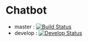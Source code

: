 # Chatbot

* master : [![Build Status](https://travis-ci.com/MarcBrout/HQSE_2.svg?branch=master)](https://travis-ci.com/MarcBrout/HQSE_2)
* develop : [![Develop Status](https://travis-ci.com/MarcBrout/HQSE_2.svg?branch=develop)](https://travis-ci.com/MarcBrout/HQSE_2)